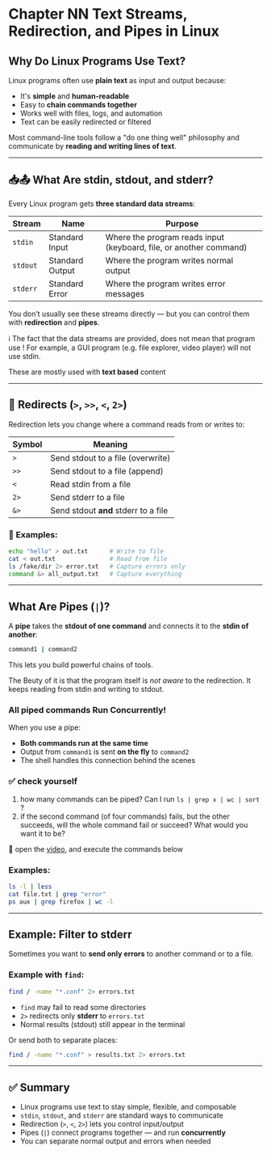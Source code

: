 # Chapter NN Text Streams, Redirection, and Pipes in Linux

##  Why Do Linux Programs Use Text?

Linux programs often use **plain text** as input and output because:
- It's **simple** and **human-readable**
- Easy to **chain commands together**
- Works well with files, logs, and automation
- Text can be easily redirected or filtered

Most command-line tools follow a "do one thing well" philosophy and communicate by **reading and writing lines of text**.

---

## 📥📤 What Are stdin, stdout, and stderr?

Every Linux program gets **three standard data streams**:

| Stream   | Name            | Purpose                     |
|----------|------------------|-----------------------------|
| `stdin`  | Standard Input   | Where the program reads input (keyboard, file, or another command) |
| `stdout` | Standard Output  | Where the program writes normal output |
| `stderr` | Standard Error   | Where the program writes error messages |

You don’t usually see these streams directly — but you can control them with **redirection** and **pipes**.


ℹ️ The fact that the data streams are provided, does not mean that program use ! For example, a GUI program (e.g. file explorer, video player) will not use stdin. 

These are mostly used with **text based** content

---

## 🔄 Redirects (`>`, `>>`, `<`, `2>`)

Redirection lets you change where a command reads from or writes to:

| Symbol  | Meaning                                |
|---------|----------------------------------------|
| `>`     | Send stdout to a file (overwrite)       |
| `>>`    | Send stdout to a file (append)          |
| `<`     | Read stdin from a file                  |
| `2>`    | Send stderr to a file                   |
| `&>`    | Send stdout **and** stderr to a file    |

### 📘 Examples:
```bash
echo "hello" > out.txt      # Write to file
cat < out.txt               # Read from file
ls /fake/dir 2> error.txt   # Capture errors only
command &> all_output.txt   # Capture everything
```

---

## What Are Pipes (`|`)?

A **pipe** takes the **stdout of one command** and connects it to the **stdin of another**:

```bash
command1 | command2
```

This lets you build powerful chains of tools.

The Beuty of it is that the program itself is *not aware* to the redirection. It keeps reading from stdin and writing to stdout.



###  All piped commands Run Concurrently!
When you use a pipe:
- **Both commands run at the same time**
- Output from `command1` is sent **on the fly** to `command2`
- The shell handles this connection behind the scenes

### ✅ check yourself
1. how many commands can be piped? Can I run `ls | grep x | wc | sort` ?
1. if the second command (of four commands) fails, but the other succeeds, will the whole command fail or succeed?  What would you want it to be?


🎥 open the [video](sdf), and execute the commands below


###  Examples:
```bash
ls -l | less
cat file.txt | grep "error"
ps aux | grep firefox | wc -l
```

---

##  Example: Filter to stderr

Sometimes you want to **send only errors** to another command or to a file.

###  Example with `find`:
```bash
find / -name "*.conf" 2> errors.txt
```
- `find` may fail to read some directories
- `2>` redirects only **stderr** to `errors.txt`
- Normal results (stdout) still appear in the terminal

Or send both to separate places:
```bash
find / -name "*.conf" > results.txt 2> errors.txt
```

---

## ✅ Summary

- Linux programs use text to stay simple, flexible, and composable
- `stdin`, `stdout`, and `stderr` are standard ways to communicate
- Redirection (`>`, `<`, `2>`) lets you control input/output
- Pipes (`|`) connect programs together — and run **concurrently**
- You can separate normal output and errors when needed
